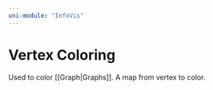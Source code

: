 ```yaml
---
uni-module: "InfoVis"
---
```


# Vertex Coloring

Used to color [[Graph|Graphs]]. A map from vertex to color.
